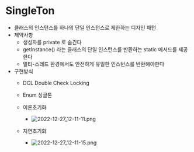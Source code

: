 # SingleTon
* 클래스의 인스턴스를 하나의 단일 인스턴스로 제한하는 디자인 패턴
* 제약사항
  * 생성자를 private 로 숨긴다
  * getInstance() 라는 클래스의 단일 인스턴스를 반환하는 static 메서드를 제공한다
  * 멀티-스레드 환경에서도 안전하게 유일한 인스턴스를 반환해야한다 
* 구현방식
  * DCL Double Check Locking
  * Enum 싱글톤
  * 이론초기화
    * ![2022-12-27_12-11-11.png](..%2F..%2F..%2F..%2F..%2F..%2F..%2F..%2F..%2FDesktop%2F2022-12-27_12-11-11.png)
    
  * 지연초기화
    * ![2022-12-27_12-11-15.png](..%2F..%2F..%2F..%2F..%2F..%2F..%2F..%2F..%2FDesktop%2F2022-12-27_12-11-15.png)
    